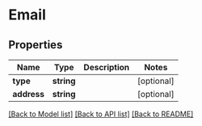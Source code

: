 # Email

## Properties
Name | Type | Description | Notes
------------ | ------------- | ------------- | -------------
**type** | **string** |  | [optional] 
**address** | **string** |  | [optional] 

[[Back to Model list]](../README.md#documentation-for-models) [[Back to API list]](../README.md#documentation-for-api-endpoints) [[Back to README]](../README.md)

